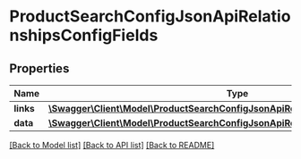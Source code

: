 # ProductSearchConfigJsonApiRelationshipsConfigFields

## Properties
Name | Type | Description | Notes
------------ | ------------- | ------------- | -------------
**links** | [**\Swagger\Client\Model\ProductSearchConfigJsonApiRelationshipsConfigFieldsLinks**](ProductSearchConfigJsonApiRelationshipsConfigFieldsLinks.md) |  | [optional] 
**data** | [**\Swagger\Client\Model\ProductSearchConfigJsonApiRelationshipsConfigFieldsData[]**](ProductSearchConfigJsonApiRelationshipsConfigFieldsData.md) |  | [optional] 

[[Back to Model list]](../../README.md#documentation-for-models) [[Back to API list]](../../README.md#documentation-for-api-endpoints) [[Back to README]](../../README.md)

